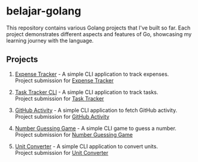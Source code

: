 # belajar-golang

This repository contains various Golang projects that I've built so far. Each project demonstrates different aspects and features of Go, showcasing my learning journey with the language.

## Projects
1. [Expense Tracker](./expense-tracker-cli) - A simple CLI application to track expenses.  
  Project submission for [Expense Tracker](https://roadmap.sh/projects/expense-tracker)

2. [Task Tracker CLI](./task-tacker-cli) - A simple CLI application to track tasks.  
   Project submission for [Task Tracker](https://roadmap.sh/projects/task-tracker)

3. [GitHub Activity](./github-activity-cli) - A simple CLI application to fetch GitHub activity.  
   Project submission for [GitHub Activity](https://roadmap.sh/projects/github-user-activity)

4. [Number Guessing Game](./number-guessing-game) - A simple CLI game to guess a number.  
   Project submission for [Number Guessing Game](https://roadmap.sh/projects/number-guessing-game)
5. [Unit Converter](./unit-converter) - A simple CLI application to convert units.  
   Project submission for [Unit Converter](https://roadmap.sh/projects/unit-converter)